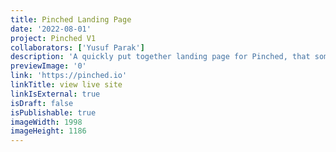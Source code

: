 ```yaml
---
title: Pinched Landing Page
date: '2022-08-01'
project: Pinched V1
collaborators: ['Yusuf Parak']
description: 'A quickly put together landing page for Pinched, that somewhat surprisingly, had a super high conversion rate (~16%).'
previewImage: '0'
link: 'https://pinched.io'
linkTitle: view live site
linkIsExternal: true
isDraft: false
isPublishable: true
imageWidth: 1998
imageHeight: 1186
---
```

